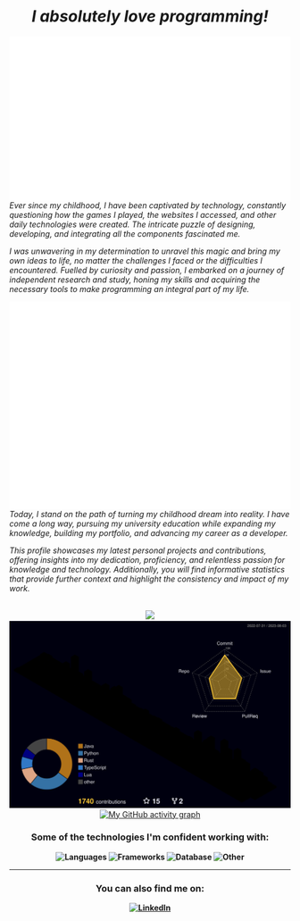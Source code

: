 <div>
    <h1 align="center"><b><i>I absolutely love programming!</i></b></h1>
    <a href="#"><img align="right" src=https://raw.githubusercontent.com/paulo-granthon/github-stats-transparent/output/generated/overview.svg></a>
    <p align="left"><i>Ever since my childhood, I have been captivated by technology, constantly questioning how the games I played, the websites I accessed, and other daily technologies were created. The intricate puzzle of designing, developing, and integrating all the components fascinated me.</i></p>
    <p align="left"><i>I was unwavering in my determination to unravel this magic and bring my own ideas to life, no matter the challenges I faced or the difficulties I encountered. Fuelled by curiosity and passion, I embarked on a journey of independent research and study, honing my skills and acquiring the necessary tools to make programming an integral part of my life.</i></p>
    <a href="#"><img align="right" src=https://raw.githubusercontent.com/paulo-granthon/github-stats-transparent/output/generated/languages.svg></a>
    <p align="left"><i>Today, I stand on the path of turning my childhood dream into reality. I have come a long way, pursuing my university education while expanding my knowledge, building my portfolio, and advancing my career as a developer.</i></p>
    <p align="left"><i>This profile showcases my latest personal projects and contributions, offering insights into my dedication, proficiency, and relentless passion for knowledge and technology. Additionally, you will find informative statistics that provide further context and highlight the consistency and impact of my work.</i></p>
</div>
</br>
<div align="center">
  <a href="#">
    <img src="https://github-profile-trophy.vercel.app/?username=paulo-granthon&theme=discord&no-bg=true&no-frame=true&column=-1">
    <img alt="Language frequency per commit 3D graph" src="./profile-3d-contrib/profile-night-rainbow.svg">
    <img alt="My GitHub activity graph" src="https://github-readme-activity-graph.vercel.app/graph?username=paulo-granthon&theme=high-contrast">
  </a>
</div>
<div align="center">
  <h3><b>Some of the technologies I'm confident working with:<b></h3>
    <img alt="Languages" src="https://skillicons.dev/icons?i=rust,py,cs,cpp,java,ts,js,html,css,bash,lua&theme=dark">
    <img alt="Frameworks" src="https://skillicons.dev/icons?i=nodejs,vue,react,django,bevy&theme=dark">
    <img alt="Database" src="https://skillicons.dev/icons?i=postgres,mysql,mongodb,sqlite&theme=dark">
    <img alt="Other" src="https://skillicons.dev/icons?i=neovim,wasm,regex,git,github,githubactions,md,blender,unity,figma&theme=dark">
</div>
<hr>
<div align="center">
  <h3><b>You can also find me on:<b></h3>
    <a href="https://www.linkedin.com/in/paulo-granthon">
        <img src="https://img.shields.io/badge/LinkedIn-blue?style=flat-square&logo=linkedin" alt="LinkedIn">
    </a>
</div>
